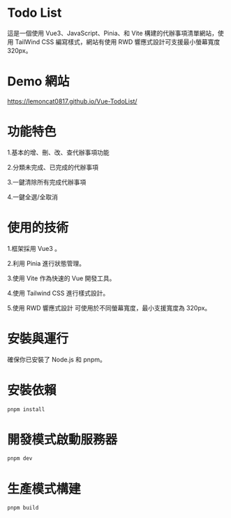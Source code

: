 # Todo List

這是一個使用 Vue3、JavaScript、Pinia、和 Vite 構建的代辦事項清單網站，使用 TailWind CSS 編寫樣式，網站有使用 RWD 響應式設計可支援最小螢幕寬度 320px。

# Demo 網站

https://lemoncat0817.github.io/Vue-TodoList/

# 功能特色

1.基本的增、刪、改、查代辦事項功能

2.分類未完成、已完成的代辦事項

3.一鍵清除所有完成代辦事項

4.一鍵全選/全取消

# 使用的技術

1.框架採用 Vue3 。

2.利用 Pinia 進行狀態管理。

3.使用 Vite 作為快速的 Vue 開發工具。

4.使用 Tailwind CSS 進行樣式設計。

5.使用 RWD 響應式設計 可使用於不同螢幕寬度，最小支援寬度為 320px。

# 安裝與運行

確保你已安裝了 Node.js 和 pnpm。

# 安裝依賴

```sh
pnpm install
```

# 開發模式啟動服務器

```sh
pnpm dev
```

# 生產模式構建

```sh
pnpm build
```
